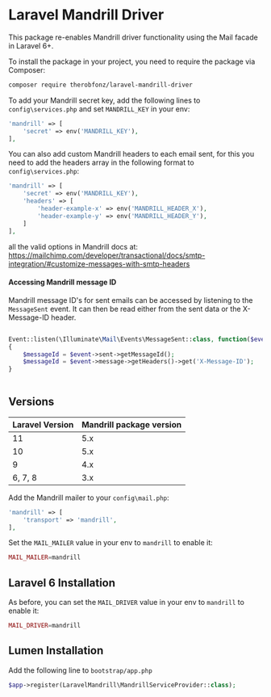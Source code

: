 # Laravel Mandrill Driver

This package re-enables Mandrill driver functionality using the Mail facade in Laravel 6+.

To install the package in your project, you need to require the package via Composer:

```bash
composer require therobfonz/laravel-mandrill-driver
```

To add your Mandrill secret key, add the following lines to `config\services.php` and set `MANDRILL_KEY` in your env:

```php
'mandrill' => [
    'secret' => env('MANDRILL_KEY'),
],
```

You can also add custom Mandrill headers to each email sent, for this you need to add the headers array in the following format to `config\services.php`:

```php
'mandrill' => [
    'secret' => env('MANDRILL_KEY'),
    'headers' => [
        'header-example-x' => env('MANDRILL_HEADER_X'),
        'header-example-y' => env('MANDRILL_HEADER_Y'),
    ]
],
```
all the valid options in Mandrill docs at: https://mailchimp.com/developer/transactional/docs/smtp-integration/#customize-messages-with-smtp-headers


#### Accessing Mandrill message ID
Mandrill message ID's for sent emails can be accessed by listening to the `MessageSent` event. It can then be read either from the sent data or the X-Message-ID header.

```php

Event::listen(\Illuminate\Mail\Events\MessageSent::class, function($event)
{
    $messageId = $event->sent->getMessageId();
    $messageId = $event->message->getHeaders()->get('X-Message-ID');
}
 
```

## Versions

| Laravel Version  | Mandrill package version         |
|------------------|----------------------------------|
| 11               | 5.x                              |
| 10               | 5.x                              |
| 9                | 4.x                              |
| 6, 7, 8          | 3.x                              |

Add the Mandrill mailer to your `config\mail.php`:

```php
'mandrill' => [
    'transport' => 'mandrill',
],
```

Set the `MAIL_MAILER` value in your env to `mandrill` to enable it:

```php
MAIL_MAILER=mandrill
```

## Laravel 6 Installation

As before, you can set the `MAIL_DRIVER` value in your env to `mandrill` to enable it:

```php
MAIL_DRIVER=mandrill
```

## Lumen Installation

Add the following line to `bootstrap/app.php`

```php
$app->register(LaravelMandrill\MandrillServiceProvider::class);
```
